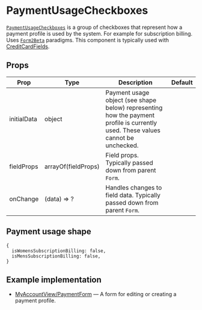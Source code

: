 # PaymentUsageCheckboxes

[`PaymentUsageCheckboxes`](/src/components/Payment/PaymentUsageCheckboxes/index.js) is a group of checkboxes that represent how a payment profile is used by the system. For example for subscription billing. Uses [`Form2Beta`](/docs/components/Form.md) paradigms. This component is typically used with [CreditCardFields](/docs/components/CreditCardFields.md).

## Props

Prop|Type|Description|Default
---|---|---|---
initialData|object|Payment usage object (see shape below) representing how the payment profile is currently used. These values cannot be unchecked.|
fieldProps|arrayOf(fieldProps)|Field props. Typically passed down from parent `Form`.|
onChange|(data) => ?|Handles changes to field data. Typically passed down from parent `Form`.|

## Payment usage shape

```es6
{
  isWomensSubscriptionBilling: false,
  isMensSubscriptionBilling: false,
}
```

## Example implementation

- [MyAccountView/PaymentForm](/src/views/account/MyAccountView/PaymentDetails/PaymentForm/index.js) — A form for editing or creating a payment profile.
